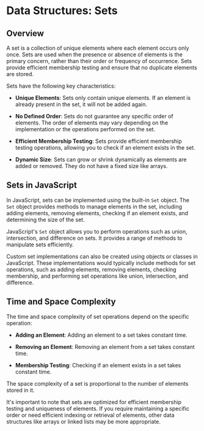 # Data Structures: Sets

## Overview

A set is a collection of unique elements where each element occurs only once. Sets are used when the presence or absence of elements is the primary concern, rather than their order or frequency of occurrence. Sets provide efficient membership testing and ensure that no duplicate elements are stored.

Sets have the following key characteristics:

- **Unique Elements**: Sets only contain unique elements. If an element is already present in the set, it will not be added again.

- **No Defined Order**: Sets do not guarantee any specific order of elements. The order of elements may vary depending on the implementation or the operations performed on the set.

- **Efficient Membership Testing**: Sets provide efficient membership testing operations, allowing you to check if an element exists in the set.

- **Dynamic Size**: Sets can grow or shrink dynamically as elements are added or removed. They do not have a fixed size like arrays.

## Sets in JavaScript

In JavaScript, sets can be implemented using the built-in `Set` object. The `Set` object provides methods to manage elements in the set, including adding elements, removing elements, checking if an element exists, and determining the size of the set.

JavaScript's `Set` object allows you to perform operations such as union, intersection, and difference on sets. It provides a range of methods to manipulate sets efficiently.

Custom set implementations can also be created using objects or classes in JavaScript. These implementations would typically include methods for set operations, such as adding elements, removing elements, checking membership, and performing set operations like union, intersection, and difference.

## Time and Space Complexity

The time and space complexity of set operations depend on the specific operation:

- **Adding an Element**: Adding an element to a set takes constant time.

- **Removing an Element**: Removing an element from a set takes constant time.

- **Membership Testing**: Checking if an element exists in a set takes constant time.

The space complexity of a set is proportional to the number of elements stored in it.

It's important to note that sets are optimized for efficient membership testing and uniqueness of elements. If you require maintaining a specific order or need efficient indexing or retrieval of elements, other data structures like arrays or linked lists may be more appropriate.

